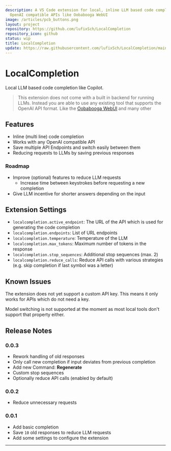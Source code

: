 ```yaml
---
description: A VS Code extension for local, inline LLM based code completion using
  OpenAI compatible APIs like Oobabooga WebUI
image: /articles/pcb_buttons.png
layout: project
repository: https://github.com/lufixSch/LocalCompletion
repository_icon: github
status: wip
title: LocalCompletion
update: https://raw.githubusercontent.com/lufixSch/LocalCompletion/main/README.md
---
```


# LocalCompletion

Local LLM based code completion like Copilot.

> This extension does not come with a built in backend for running LLMs. Instead you are able to use any existing tool that supports the OpenAI API format. Like the [Oobabooga WebUI](https://github.com/oobabooga/text-generation-webui) and many other

## Features

- Inline (multi line) code completion
- Works with any OpenAI compatible API
- Save multiple API Endpoints and switch easily between them
- Reducing requests to LLMs by saving previous responses

### Roadmap

- Improve (optional) features to reduce LLM requests
  - Increase time between keystrokes before requesting a new completion
- Give LLM incentive for shorter answers depending on the input

## Extension Settings

* `localcompletion.active_endpoint`: The URL of the API which is used for generating the code completion
* `localcompletion.endpoints`: List of URL endpoints
* `localcompletion.temperature`: Temperature of the LLM
* `localcompletion.max_tokens`: Maximum number of tokens in the response
* `localcompletion.stop_sequences`: Additional stop sequences (max. 2)
* `localcompletion.reduce_calls`: Reduce API calls with various strategies (e.g. skip completion if last symbol was a letter)

## Known Issues

The extension does not yet support a custom API key. This means it only works for APIs which do not need a key.

Model switching is not supported at the moment as most local tools don't support that property either.

## Release Notes

### 0.0.3

- Rework handling of old responses
- Only call new completion if input deviates from previous completion
- Add new Command: **Regenerate**
- Custom stop sequences
- Optionally reduce API calls (enabled by default)

### 0.0.2

- Reduce unnecessary requests

### 0.0.1

- Add basic completion
- Save `10` old responses to reduce LLM requests
- Add some settings to configure the extension

---